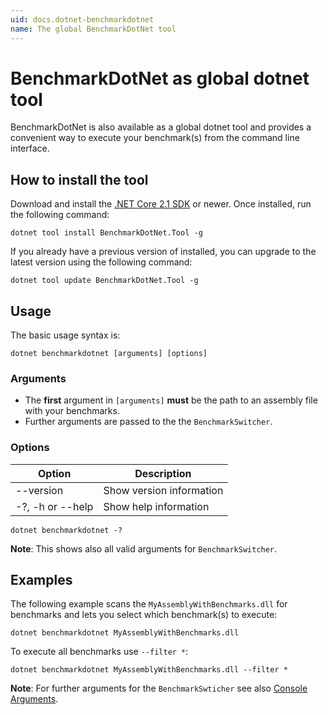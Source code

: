 ```yaml
---
uid: docs.dotnet-benchmarkdotnet
name: The global BenchmarkDotNet tool 
---
```


# BenchmarkDotNet as global dotnet tool  

BenchmarkDotNet is also available as a global dotnet tool and provides a convenient way to execute your benchmark(s) from the command line interface.

## How to install the tool

Download and install the [.NET Core 2.1 SDK](https://www.microsoft.com/net/download) or newer. Once installed, run the following command:

```log
dotnet tool install BenchmarkDotNet.Tool -g
```

If you already have a previous version of installed, you can upgrade to the latest version using the following command:

```log
dotnet tool update BenchmarkDotNet.Tool -g
```

## Usage

The basic usage syntax is:

```log
dotnet benchmarkdotnet [arguments] [options]
```

### Arguments

* The **first** argument in `[arguments]` **must** be the path to an assembly file with your benchmarks.
* Further arguments are passed to the the `BenchmarkSwitcher`.

### Options

| Option | Description |
| ------ | ----------- |
|--version|Show version information|
|-?, -h or --help|Show help information|

```log
dotnet benchmarkdotnet -?
```

**Note**: This shows also all valid arguments for `BenchmarkSwitcher`.

## Examples

The following example scans the `MyAssemblyWithBenchmarks.dll` for benchmarks and lets you select which benchmark(s) to execute: 

```log
dotnet benchmarkdotnet MyAssemblyWithBenchmarks.dll
```

To execute all benchmarks use `--filter *`:

```log
dotnet benchmarkdotnet MyAssemblyWithBenchmarks.dll --filter *
```

**Note**: For further arguments for the `BenchmarkSwticher` see also [Console Arguments](console-args.md).
